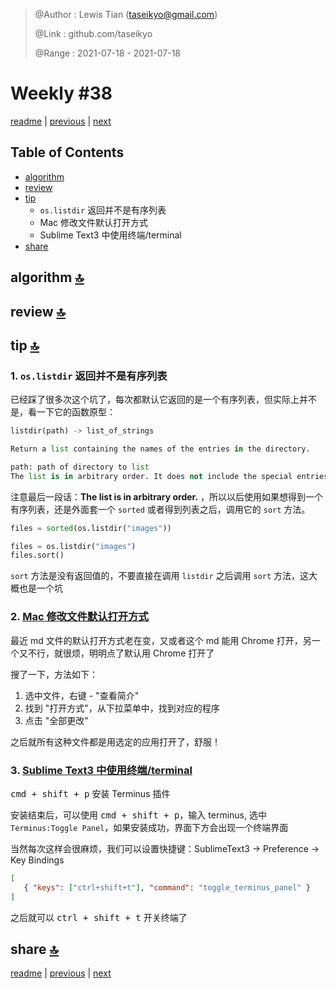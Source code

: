 > @Author  : Lewis Tian (taseikyo@gmail.com)
>
> @Link    : github.com/taseikyo
>
> @Range   : 2021-07-18 - 2021-07-18

# Weekly #38

[readme](../README.md) | [previous](202107W3.md) | [next](202107W5.md)

## Table of Contents

- [algorithm](#algorithm-)
- [review](#review-)
- [tip](#tip-)
    - `os.listdir` 返回并不是有序列表
    - Mac 修改文件默认打开方式
    - Sublime Text3 中使用终端/terminal
- [share](#share-)

## algorithm [🔝](#weekly-38)

## review [🔝](#weekly-38)

## tip [🔝](#weekly-38)

### 1. `os.listdir` 返回并不是有序列表

已经踩了很多次这个坑了，每次都默认它返回的是一个有序列表，但实际上并不是，看一下它的函数原型：

```python
listdir(path) -> list_of_strings

Return a list containing the names of the entries in the directory.

path: path of directory to list
The list is in arbitrary order. It does not include the special entries '.' and '..' even if they are present in the directory.
```

注意最后一段话：**The list is in arbitrary order.** ，所以以后使用如果想得到一个有序列表，还是外面套一个 `sorted` 或者得到列表之后，调用它的 `sort` 方法。

```python
files = sorted(os.listdir("images"))
```

```python
files = os.listdir("images")
files.sort()
```

`sort` 方法是没有返回值的，不要直接在调用 `listdir` 之后调用 `sort` 方法，这大概也是一个坑

### 2. [Mac 修改文件默认打开方式](http://blog.itpub.net/69957697/viewspace-2726134)

最近 md 文件的默认打开方式老在变，又或者这个 md 能用 Chrome 打开，另一个又不行，就很烦，明明点了默认用 Chrome 打开了

搜了一下，方法如下：

1. 选中文件，右键 - "查看简介"
1. 找到 "打开方式"，从下拉菜单中，找到对应的程序
1. 点击 "全部更改"

之后就所有这种文件都是用选定的应用打开了，舒服！

### 3. [Sublime Text3 中使用终端/terminal](https://blog.csdn.net/yiyuzhan6325/article/details/105923270)

<kbd>cmd + shift + p</kbd> 安装 Terminus 插件

安装结束后，可以使用 <kbd>cmd + shift + p</kbd>，输入 terminus, 选中 `Terminus:Toggle Panel`，如果安装成功，界面下方会出现一个终端界面

当然每次这样会很麻烦，我们可以设置快捷键：SublimeText3 -> Preference -> Key Bindings

```json
[
   { "keys": ["ctrl+shift+t"], "command": "toggle_terminus_panel" }
]
```

之后就可以 <kbd>ctrl + shift + t</kbd> 开关终端了

## share [🔝](#weekly-38)

[readme](../README.md) | [previous](202107W3.md) | [next](202107W5.md)
